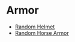 # Armor

* [Random Helmet](../items/random-equipment.md)
* [Random Horse Armor](../items/random-equipment.md)
